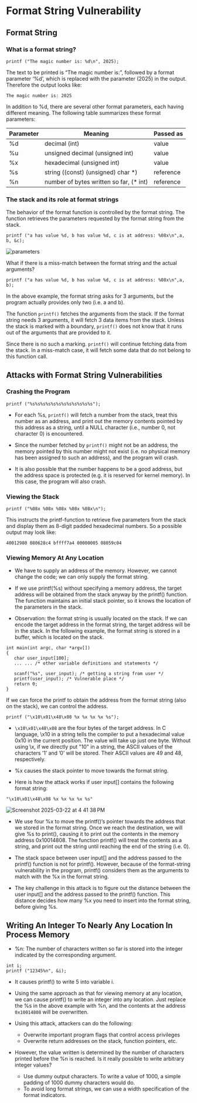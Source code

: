 # Format String Vulnerability

## Format String

### What is a format string?

```
printf ("The magic number is: %d\n", 2025);
```

The text to be printed is “The magic number is:”, followed by a format parameter ‘%d’, which is replaced with the parameter (2025) in the output. Therefore the output looks like: 
```
The magic number is: 2025
```
In addition to %d, there are several other format parameters, each having different meaning.
The following table summarizes these format parameters:


|Parameter|Meaning|Passed as
|---------|-------|----------|
| %d | decimal (int) | value |
| %u | unsigned decimal (unsigned int) | value |
| %x |hexadecimal (unsigned int) | value |
| %s |string ((const) (unsigned) char *) | reference | 
| %n |number of bytes written so far, (* int) | reference |


### The stack and its role at format strings
The behavior of the format function is controlled by the format string. The function retrieves the
parameters requested by the format string from the stack.

```
printf ("a has value %d, b has value %d, c is at address: %08x\n",a, b, &c);
```
![parameters](https://github.com/user-attachments/assets/0b37395d-dbdc-400e-8fa6-5180357a106a)


What if there is a miss-match between the format string and the actual arguments?

```
printf ("a has value %d, b has value %d, c is at address: %08x\n",a, b);
```

In the above example, the format string asks for 3 arguments, but the program actually provides only two (i.e. a and b).

The function `printf()` fetches the arguments from the stack. If the format string needs 3 arguments, it will fetch 3 data items from the stack. Unless the stack is marked with a
boundary, `printf()` does not know that it runs out of the arguments that are provided to it.

Since there is no such a marking. `printf()` will continue fetching data from the stack. In a miss-match case, it will fetch some data that do not belong to this function call.

## Attacks with Format String Vulnerabilities

### Crashing the Program
```
printf ("%s%s%s%s%s%s%s%s%s%s%s%s");
```

* For each %s, `printf()` will fetch a number from the stack, treat this number as an address,
and print out the memory contents pointed by this address as a string, until a NULL character
(i.e., number 0, not character 0) is encountered.

* Since the number fetched by `printf()` might not be an address, the memory pointed by this
number might not exist (i.e. no physical memory has been assigned to such an address), and the
program will crash.

* It is also possible that the number happens to be a good address, but the address space is protected
(e.g. it is reserved for kernel memory). In this case, the program will also crash.

### Viewing the Stack
```
printf ("%08x %08x %08x %08x %08x\n");
```
This instructs the printf-function to retrieve five parameters from the stack and display them as 8-digit padded hexadecimal numbers. So a possible output may look like:
```
40012980 080628c4 bffff7a4 00000005 08059c04
```

### Viewing Memory At Any Location

* We have to supply an address of the memory. However, we cannot change the code; we can only
supply the format string.

* If we use printf(%s) without specifying a memory address, the target address will be obtained from the stack anyway by the printf() function. The function maintains an initial
stack pointer, so it knows the location of the parameters in the stack.

* Observation: the format string is usually located on the stack. If we can encode the target address in the format string, the target address will be in the stack. In the following example, the format
string is stored in a buffer, which is located on the stack.

```
int main(int argc, char *argv[])
{
   char user_input[100];
   ... ... /* other variable definitions and statements */

   scanf("%s", user_input); /* getting a string from user */
   printf(user_input); /* Vulnerable place */
   return 0;
}
```
If we can force the printf to obtain the address from the format string (also on the stack), we can control the address.
```
printf ("\x10\x01\x48\x08 %x %x %x %x %s");
```

* `\x10\x01\x48\x08` are the four bytes of the target address. In C language, \x10 in a string tells the compiler to put a hexadecimal value 0x10 in the current position. The value will take
up just one byte. Without using \x, if we directly put "10" in a string, the ASCII values of the characters ’1’ and ’0’ will be stored. Their ASCII values are 49 and 48, respectively.

* %x causes the stack pointer to move towards the format string.
* Here is how the attack works if user input[] contains the following format string:
```
"\x10\x01\x48\x08 %x %x %x %x %s"
```
![Screenshot 2025-03-22 at 4 41 38 PM](https://github.com/user-attachments/assets/59aec5e4-e983-4970-b7cb-a8b964f7da42)

* We use four %x to move the printf()’s pointer towards the address that we stored in the format string. Once we reach the destination, we will give %s to print(), causing it to print out the contents in the memory address 0x10014808. The function printf() will treat the contents as a string, and print out the string until reaching the end of the string (i.e. 0).

* The stack space between user input[] and the address passed to the printf() function is not for printf(). However, because of the format-string vulnerability in the program,
printf() considers them as the arguments to match with the %x in the format string.

* The key challenge in this attack is to figure out the distance between the user input[] and the address passed to the printf() function. This distance decides how many %x you need to insert into the format string, before giving %s.

## Writing An Integer To Nearly Any Location In Process Memory

* %n: The number of characters written so far is stored into the integer indicated by the corresponding argument.
```
int i;
printf ("12345%n", &i);
```

* It causes printf() to write 5 into variable i.

* Using the same approach as that for viewing memory at any location, we can cause printf() to write an integer into any location. Just replace the %s in the above example with %n, and the
contents at the address `0x10014808` will be overwritten.

* Using this attack, attackers can do the following:
  * Overwrite important program flags that control access privileges
  * Overwrite return addresses on the stack, function pointers, etc.
* However, the value written is determined by the number of characters printed before the %n is
reached. Is it really possible to write arbitrary integer values?
  * Use dummy output characters. To write a value of 1000, a simple padding of 1000 dummy characters would do.
  * To avoid long format strings, we can use a width specification of the format indicators.
